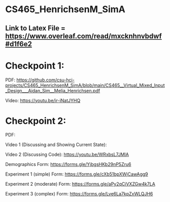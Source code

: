 # CS465_HenrichsenM_SimA
## Link to Latex File = https://www.overleaf.com/read/mxcknhnvbdwf#d1f6e2

# Checkpoint 1:
PDF: https://github.com/csu-hci-projects/CS465_HenrichsenM_SimA/blob/main/CS465__Virtual_Mixed_Input_Design___Aidan_Sim__Melia_Henrichsen.pdf

Video: https://youtu.be/ir-iNatJYHQ

# Checkpoint 2:
PDF:

Video 1 (Discussing and Showing Current State):

Video 2 (Discussing Code): https://youtu.be/WRxbsL7JMlA

Demographics Form: https://forms.gle/YjbgsHKb29nP5Zru6

Experiment 1 (simple) Form: https://forms.gle/cXb51bpXWjCawAgg9

Experiment 2 (moderate) Form: https://forms.gle/aPy2qCiVXZGw4k7LA

Experiment 3 (complex) Form: https://forms.gle/Lve6La7kpZxWLQJH6

